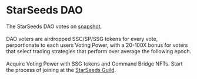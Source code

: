 # StarSeeds DAO

The StarSeeds DAO votes on [snapshot](https://sdao.pro/vote). \
\
DAO voters are airdropped SSC/SP/SSG tokens for every vote, perportionate to each users Voting Power, with a  20-100X bonus for voters that select trading strategies that perform over average the following epoch. \
\
Acquire Voting Power with SSG tokens and Command Bridge NFTs. Start the process of joining at the [StarSeeds Guild](https://sdao.pro/guild).&#x20;
